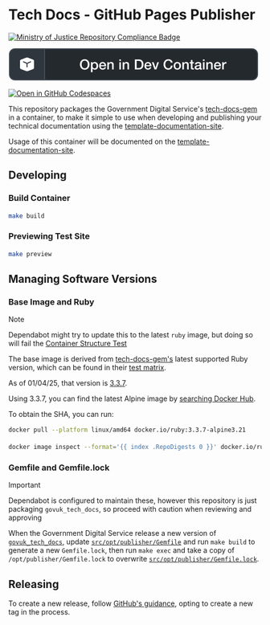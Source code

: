 # Tech Docs - GitHub Pages Publisher

[![Ministry of Justice Repository Compliance Badge](https://github-community.service.justice.gov.uk/repository-standards/api/tech-docs-github-pages-publisher/badge)](https://github-community.service.justice.gov.uk/repository-standards/tech-docs-github-pages-publisher)

[![Open in Dev Container](https://raw.githubusercontent.com/ministryofjustice/.devcontainer/refs/heads/main/contrib/badge.svg)](https://vscode.dev/redirect?url=vscode://ms-vscode-remote.remote-containers/cloneInVolume?url=https://github.com/ministryofjustice/tech-docs-github-pages-publisher)

[![Open in GitHub Codespaces](https://github.com/codespaces/badge.svg)](https://codespaces.new/ministryofjustice/tech-docs-github-pages-publisher)

This repository packages the Government Digital Service's [tech-docs-gem](https://github.com/alphagov/tech-docs-gem) in a container, to make it simple to use when developing and publishing your technical documentation using the [template-documentation-site](https://github.com/ministryofjustice/template-documentation-site).

Usage of this container will be documented on the [template-documentation-site](https://github.com/ministryofjustice/template-documentation-site).

## Developing

### Build Container

```bash
make build
```

### Previewing Test Site

```bash
make preview
```

## Managing Software Versions

### Base Image and Ruby

> [!NOTE]
> Dependabot might try to update this to the latest `ruby` image, but doing so will fail the [Container Structure Test](test/container-structure-test.yml)

The base image is derived from [tech-docs-gem's](https://github.com/alphagov/tech-docs-gem) latest supported Ruby version, which can be found in their [test matrix](https://github.com/alphagov/tech-docs-gem/blob/main/.github/workflows/test.yaml#L17).

As of 01/04/25, that version is [3.3.7](https://www.ruby-lang.org/en/news/2025/01/15/ruby-3-3-7-released/).

Using 3.3.7, you can find the latest Alpine image by [searching Docker Hub](https://hub.docker.com/_/ruby/tags?name=3.3.7-alpine).

To obtain the SHA, you can run:

```bash
docker pull --platform linux/amd64 docker.io/ruby:3.3.7-alpine3.21

docker image inspect --format='{{ index .RepoDigests 0 }}' docker.io/ruby:3.3.7-alpine3.21
```

### Gemfile and Gemfile.lock

> [!IMPORTANT]
> Dependabot is configured to maintain these, however this repository is just packaging `govuk_tech_docs`, so proceed with caution when reviewing and approving

When the Government Digital Service release a new version of [`govuk_tech_docs`](https://rubygems.org/gems/govuk_tech_docs), update [`src/opt/publisher/Gemfile`](src/opt/publisher/Gemfile) and run `make build` to generate a new `Gemfile.lock`, then run `make exec` and take a copy of `/opt/publisher/Gemfile.lock` to overwrite [`src/opt/publisher/Gemfile.lock`](src/opt/publisher/Gemfile.lock).

## Releasing

To create a new release, follow [GitHub's guidance](https://docs.github.com/en/repositories/releasing-projects-on-github/managing-releases-in-a-repository#creating-a-release), opting to create a new tag in the process.
